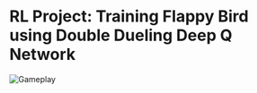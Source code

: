 # RL Project: Training Flappy Bird using Double Dueling Deep Q Network

![Gameplay](https://github.com/s-c-soma/RL_Project_FlappyBird_D3QN/tree/main/screenshots/gameplay.gif) 
